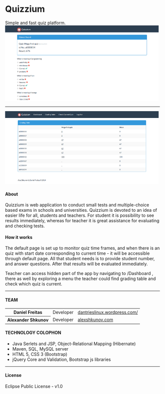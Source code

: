 <h1>Quizzium</h1>
Simple and fast quiz platform.

<img src="https://raw.githubusercontent.com/omniSpectrum/Quizzium/master/Documentation/screens/RecordScreen.png" alt="" width="500px" />
<hr />
<img src="https://raw.githubusercontent.com/omniSpectrum/Quizzium/master/Documentation/screens/GradingScreen.png" alt="" width="500px" />

<h4>About</h4>
Quizzium is web application to conduct small tests 
and multiple-choice based exams in schools and universities.
Quizzium is devoted to an idea of easier life for all, students and teachers. 
For student it is possibility to see results immediately, 
whereas for teacher it is great assistance for evaluating and checking tests.

<h4>How it works</h4>
The default page is set up to monitor quiz time frames, and when there is an quiz
with start date corresponding to current time - it will be accessible through
default page. All that student needs is to provide student number, and answer questions.
After that results will be evaluated immediately.

Teacher can access hidden part of the app by navigating to /Dashboard , 
there as well by exploring a menu the teacher could find grading table and check which quiz is current.

<hr />

<h4>TEAM</h4>
<table>
	<tr>
   		<th>Daniel Freitas</th>
   		<td>Developer</td>
   		<td><a href="http://dantrieslinux.wordpress.com/" target="_blank" >dantrieslinux.wordpress.com/</a></td>
   	</tr>
   	<tr>
   		<th>Alexander Shkunov</th>
   		<td>Developer</td>
   		<td><a href="http://alexshkunov.com/" target="_blank" >alexshkunov.com</a></td>
   </tr>
</table>

<h4>TECHNOLOGY COLOPHON</h4>
<ul>
	<li>Java Serlets and JSP, Object-Relational Mapping (Hibernate)</li>
   	<li>Maven, SQL, MySQL server</li>
   	<li>HTML 5, CSS 3 (Bootstrap)</li>
   	<li>jQuery Core and Validation, Bootstrap js libraries</li>
</ul>

<hr />
<h4>License</h4>
Eclipse Public License - v1.0

